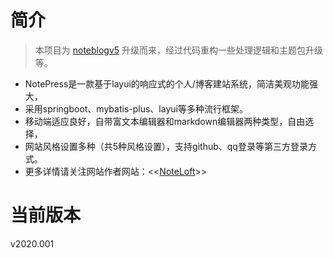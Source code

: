 # 简介
> 本项目为 [noteblogv5](https://github.com/miyakowork/noteblogv5) 升级而来，经过代码重构一些处理逻辑和主题包升级等。<br/>
+ NotePress是一款基于layui的响应式的个人/博客建站系统，简洁美观功能强大，<br/>
+ 采用springboot、mybatis-plus、layui等多种流行框架。<br/>
+ 移动端适应良好，自带富文本编辑器和markdown编辑器两种类型，自由选择，<br/>
+ 网站风格设置多种（共5种风格设置），支持github、qq登录等第三方登录方式。<br/>
+ 更多详情请关注网站作者网站：<<[NoteLoft](https://wuwenbin.me)>> <br/>
# 当前版本 
v2020.001